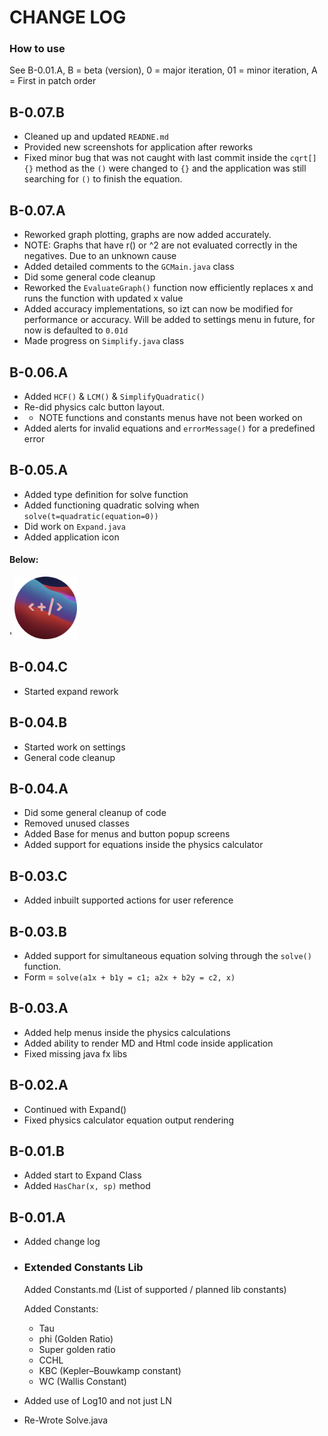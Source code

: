 # CHANGE LOG 
### How to use 
See B-0.01.A, B = beta (version), 0 = major iteration, 01 = minor iteration, A = First in patch order

## B-0.07.B 
- Cleaned up and updated `READNE.md`
- Provided new screenshots for application after reworks 
- Fixed minor bug that was not caught with last commit inside the `cqrt[]{}` method as the `()` were changed to `{}` and the application was still searching for `()` to finish the equation.
## B-0.07.A
-  Reworked graph plotting, graphs are now added accurately.
  - NOTE: Graphs that have r() or ^2 are not evaluated correctly in the negatives. Due to an unknown cause 
-  Added detailed comments to the `GCMain.java` class
-  Did some general code cleanup
-  Reworked the `EvaluateGraph()` function now efficiently replaces x and runs the function with updated x value
-  Added accuracy implementations, so izt can now be modified for performance or accuracy. Will be added to settings menu in future, for now is defaulted to `0.01d`
-  Made progress on `Simplify.java` class
## B-0.06.A
-  Added `HCF()` & `LCM()` & `SimplifyQuadratic()`
-  Re-did physics calc button layout. 
- - NOTE functions and constants menus have not been worked on 
-  Added alerts for invalid equations and `errorMessage()` for a predefined error 

## B-0.05.A
-  Added type definition for solve function
-  Added functioning quadratic solving when `solve(t=quadratic(equation=0))`
-  Did work on `Expand.java`
-  Added application icon
#### Below:
' <img src="src/main/resources/com/example/gcalc/Images/Icon.png" width="100px">


## B-0.04.C
-  Started expand rework

## B-0.04.B 
-  Started work on settings
-  General code cleanup

## B-0.04.A
-  Did some general cleanup of code 
-  Removed unused classes
-  Added Base for menus and button popup screens 
-  Added support for equations inside the physics calculator

## B-0.03.C
-  Added inbuilt supported actions for user reference

## B-0.03.B
-  Added support for simultaneous equation solving through the `solve()` function. 
  - Form = `solve(a1x + b1y = c1; a2x + b2y = c2, x)`

## B-0.03.A 
-  Added help menus inside the physics calculations
-  Added ability to render MD and Html code inside application
-  Fixed missing java fx libs

## B-0.02.A
-  Continued with Expand() 
-  Fixed physics calculator equation output rendering

## B-0.01.B
-  Added start to Expand Class
-  Added `HasChar(x, sp)` method

## B-0.01.A
-  Added change log
- ### Extended Constants Lib
    Added Constants.md (List of supported / planned lib constants)

    Added Constants: 
  - Tau
  - phi (Golden Ratio) 
  - Super golden ratio
  - CCHL
  - KBC (Kepler–Bouwkamp constant)
  - WC (Wallis Constant)

-  Added use of Log10 and not just LN
-  Re-Wrote Solve.java

